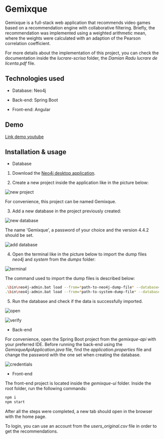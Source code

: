 # Gemixque

Gemixque is a full-stack web application that recommends video games based on a recommendation engine with collaborative filtering. Briefly, the recommendation was implemented using a weighted arithmetic mean, where the weights were calculated with an adaption of the Pearson correlation coefficient.

For more details about the implementation of this project, you can check the documentation inside the *lucrare-scrisa* folder, the *Damian Radu lucrare de licenta.pdf* file.

## Technologies used
- Database: Neo4j

- Back-end: Spring Boot

- Front-end: Angular

## Demo
[Link demo youtube](https://youtu.be/aeDOddUIm8Q)

## Installation & usage

- Database

1. Download the [Neo4j desktop application](https://neo4j.com/download/).

2. Create a new project inside the application like in the picture below:

![new project](https://i.imgur.com/xJXogML.png)

For convenience, this project can be named Gemixque.

3. Add a new database in the project previously created:

![new database](https://i.imgur.com/kK4PlSR.png)

The name 'Gemixque', a password of your choice and the version 4.4.2 should be set.

![add database](https://i.imgur.com/rprpeIU.png)

4. Open the terminal like in the picture below to import the dump files *neo4j* and *system* from the *dumps* folder:

![terminal](https://i.imgur.com/SkyiqYN.png)

The command used to import the dump files is described below:

```bash
.\bin\neo4j-admin.bat load --from=*path-to-neo4j-dump-file* --database=neo4j --force
.\bin\neo4j-admin.bat load --from=*path-to-system-dump-file* --database=system --force
```
5. Run the database and check if the data is successfully imported.

![open](https://i.imgur.com/VLZUJrE.png)

![verify](https://i.imgur.com/jW0TD0x.png)

- Back-end

For convenience, open the Spring Boot project from the *gemixque-api* with your preferred IDE. Before running the back-end using the *GemixqueApiApplication.java* file, find the *application.properties* file and change the password with the one set when creating the database.

![credentials](https://i.imgur.com/xW9NBVq.png)

- Front-end

The front-end project is located inside the *gemixque-ui* folder. Inside the root folder, run the following commands:

```bash
npm i
npm start
```

After all the steps were completed, a new tab should open in the browser with the home page.

To login, you can use an account from the *users_original.csv* file in order to get the recommendations.


